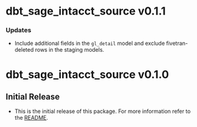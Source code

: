 # dbt_sage_intacct_source v0.1.1
 
### Updates
- Include additional fields in the `gl_detail` model and exclude fivetran-deleted rows in the staging models. 

# dbt_sage_intacct_source v0.1.0

## Initial Release
- This is the initial release of this package. For more information refer to the [README](/README.md).

